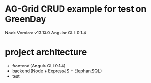 # AG-Grid CRUD example for test on GreenDay

Node Version: v13.13.0
Angular CLI: 9.1.4

# project architecture

- frontend (Angula CLI 9.1.4)
- backend (Node + ExpressJS + ElephantSQL)
- test
